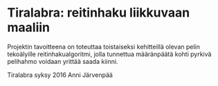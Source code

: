 # Tiralabra: reitinhaku liikkuvaan maaliin
Projektin tavoitteena on toteuttaa toistaiseksi kehitteillä olevan pelin tekoälyille reitinhakualgoritmi, jolla tunnettua määränpäätä kohti pyrkivä pelihahmo voidaan yrittää saada kiinni.

Tiralabra syksy 2016 Anni Järvenpää

